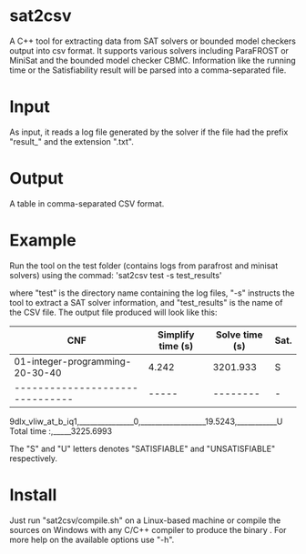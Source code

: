 # sat2csv
A C++ tool for extracting data from SAT solvers or bounded model checkers output into csv format. It supports various solvers including ParaFROST or MiniSat and the bounded model checker CBMC. Information like the running time or the Satisfiability result will be parsed into a comma-separated file.

# Input
As input, it reads a log file generated by the solver if the file had the prefix "result_" and the extension ".txt". 

# Output 
A table in comma-separated CSV format.

# Example
Run the tool on the test folder (contains logs from parafrost and minisat solvers) using the commad: 
   'sat2csv test -s test_results'
   
where "test" is the directory name containing the log files, "-s" instructs the tool to extract a SAT solver information, and "test_results" is the name of the CSV file.
The output file produced will look like this:

CNF|Simplify time (s)|Solve time (s)|Sat.
---|-----------------|--------------|----
01-integer-programming-20-30-40|4.242|3201.933|S
-------------------------------|-----|--------|-
9dlx_vliw_at_b_iq1,_______________0,__________________19.5243,___________U<br/>
Total time :,_____3225.6993<br/>		

The "S" and "U" letters denotes "SATISFIABLE" and "UNSATISFIABLE" respectively.

# Install
Just run "sat2csv/compile.sh" on a Linux-based machine or compile the sources on Windows with any C/C++ compiler to produce the binary <sat2csv>. For more help on the available options use "-h". 
